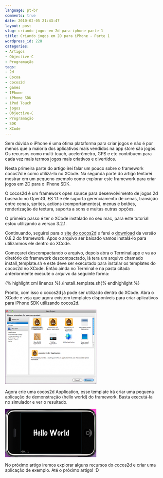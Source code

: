 ```yaml
---
language: pt-br
comments: true
date: 2010-02-05 21:43:47
layout: post
slug: criando-jogos-em-2d-para-iphone-parte-1
title: Criando jogos em 2D para iPhone - Parte 1
wordpress_id: 228
categories:
- Artigos
- Objective-C
- Programação
tags:
- 2d
- Cocoa
- cocos2d
- games
- IPhone
- iPhone SDK
- iPod Touch
- jogos
- Objective-C
- Programação
- SDK
- XCode
---
```


Sem dúvida o iPhone é uma ótima plataforma para criar jogos e não é por menos que a maioria dos aplicativos mais vendidos na app store são jogos. Os recursos como multi-touch, acelerômetro, GPS e etc contribuem para cada vez mais termos jogos mais criativos e divertidos.

Nesta primeira parte do artigo irei falar um pouco sobre o framework cocos2d e como utilizá-lo no XCode. Na segunda parte do artigo tentarei mostrar em um pequeno exemplo como explorar este framework para criar jogos em 2D para o iPhone SDK.

O cocos2d é um framework open source para desenvolvimento de jogos 2d baseado no OpenGL ES 1.1 e ele suporta gerenciamento de cenas, transição entre cenas, sprites, actions (comportamentos), menus e botões, renderização de textura, suporta a sons e muitas outras opções.

O primeiro passo é ter o XCode instalado no seu mac, para este tutorial estou utilizando a versao 3.2.1.

Continuando, seguirei para o [site do cocos2d](http://www.cocos2d-iphone.org/) e farei o [download](http://www.cocos2d-iphone.org/download) da versão 0.8.2 do framework. Apos o arquivo ser baixado vamos instalá-lo para utilizarmos ele dentro do XCode.

Começarei descompactando o arquivo, depois abra o Terminal.app e va ao diretório do framework descompactado, lá tera um arquivo chamado install_template.sh e este deve ser executado para instalar os templates do cocos2d no XCode. Então ainda no Terminal e na pasta citada anteriormente execute o arquivo da seguinte forma:

{% highlight xml linenos %}./install_template.sh{% endhighlight %}

Pronto, com isso o cocos2d já pode ser utilizado dentro do XCode. Abra o XCode e veja que agora existem templates disponíveis para criar aplicativos para iPhone SDK utilizando cocos2d.

[![cocos2d template](/images/2010/02/Screen-shot-2010-02-05-at-9.39.33-AM-300x243.png)](/images/2010/02/Screen-shot-2010-02-05-at-9.39.33-AM.png)

Agora crie uma cocos2d Application, esse template irá criar uma pequena aplicação de demonstração (hello world) do framework. Basta executá-la no simulador e ver o resultado.

[![Cocos2d Hello World](/images/2010/02/Screen-shot-2010-02-05-at-10.34.58-PM-300x158.png)](/images/2010/02/Screen-shot-2010-02-05-at-10.34.58-PM.png)

No próximo artigo iremos explorar alguns recursos do cocos2d e criar uma aplicação de exemplo.
Até o próximo artigo! :D